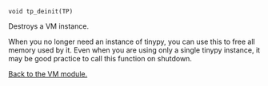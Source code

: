`void tp_deinit(TP) `


Destroys a VM instance.


When you no longer need an instance of tinypy, you can use this to free all
memory used by it. Even when you are using only a single tinypy instance, it
may be good practice to call this function on shutdown.


[Back to the VM module.](VM.md)